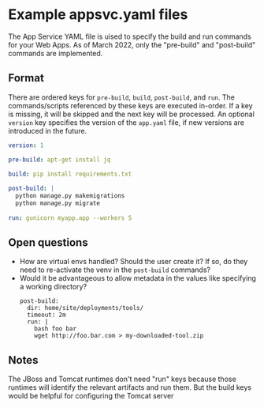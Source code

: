 # Example appsvc.yaml files

The App Service YAML file is uised to specify the build and run commands for your Web Apps. As of March 2022, only the "pre-build" and "post-build" commands are implemented.

## Format

There are ordered keys for `pre-build`, `build`, `post-build`, and `run`. The commands/scripts referenced by these keys are executed in-order. If a key is missing, it will be skipped and the next key will be processed. An optional `version` key specifies the version of the `app.yaml` file, if new versions are introduced in the future.

```yaml
version: 1

pre-build: apt-get install jq

build: pip install requirements.txt
  
post-build: |
  python manage.py makemigrations
  python manage.py migrate
  
run: gunicorn myapp.app --workers 5
```

## Open questions

- How are virtual envs handled? Should the user create it? If so, do they need to re-activate the venv in the `post-build` commands?
- Would it be advantageous to allow metadata in the values like specifying a working directory?
  ```
  post-build:
    dir: home/site/deployments/tools/
    timeout: 2m
    run: |
      bash foo bar
      wget http://foo.bar.com > my-downloaded-tool.zip
  ```

## Notes

The JBoss and Tomcat runtimes don't need "run" keys because those runtimes will identify the relevant artifacts and run them. But the build keys would be helpful for configuring the Tomcat server
